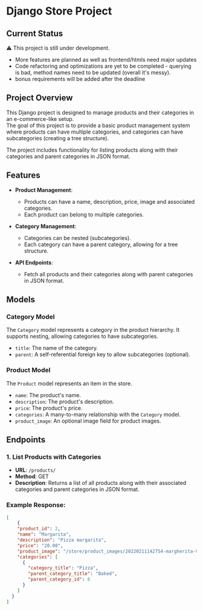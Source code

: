 # Django Store Project

## Current Status
⚠️ This project is still under development.

* More features are planned as well as frontend/htmls need major updates
* Code refactoring and optimizations are yet to be completed - querying is bad, method names need to be updated (overall it's messy).
* bonus requirements will be added after the deadline

## Project Overview

This Django project is designed to manage products and their categories in an e-commerce-like setup. <br>
The goal of this project is to provide a basic product management system where products can have multiple categories, and categories can have subcategories (creating a tree structure). 

The project includes functionality for listing products along with their categories and parent categories in JSON format.

## Features

- **Product Management**: 
  - Products can have a name, description, price, image and associated categories.
  - Each product can belong to multiple categories.

- **Category Management**:
  - Categories can be nested (subcategories).
  - Each category can have a parent category, allowing for a tree structure.
  
- **API Endpoints**:
  - Fetch all products and their categories along with parent categories in JSON format.

## Models

### Category Model

The `Category` model represents a category in the product hierarchy. It supports nesting, allowing categories to have subcategories.

- `title`: The name of the category.
- `parent`: A self-referential foreign key to allow subcategories (optional).

### Product Model

The `Product` model represents an item in the store. 

- `name`: The product's name.
- `description`: The product's description.
- `price`: The product's price.
- `categories`: A many-to-many relationship with the `Category` model.
- `product_image`: An optional image field for product images.

## Endpoints

### 1. **List Products with Categories**

- **URL**: `/products/`
- **Method**: GET
- **Description**: Returns a list of all products along with their associated categories and parent categories in JSON format.

### Example Response:
```json
[
    {
    "product_id": 2,
    "name": "Margarita",
    "description": "Pizza margarita",
    "price": "20.00",
    "product_image": "/store/product_images/20220211142754-margherita-9920_5a73220e-4a1a-4d33-b38f-26e98e3cd986.jpg",
    "categories": [
      {
        "category_title": "Pizza",
        "parent_category_title": "Baked",
        "parent_category_id": 6
      }
    ]
  }
]
```

